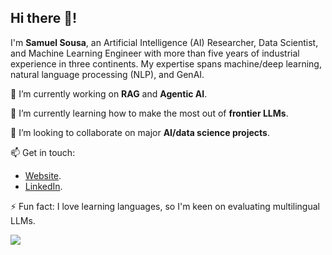 ## Hi there 👋!

I'm **Samuel Sousa**, an Artificial Intelligence (AI) Researcher, Data Scientist, and Machine Learning Engineer with more than five years of industrial experience in three continents. My expertise spans machine/deep learning, natural language processing (NLP), and GenAI. 

🔭 I’m currently working on **RAG** and **Agentic AI**.

🌱 I’m currently learning how to make the most out of **frontier LLMs**.

👯 I’m looking to collaborate on major **AI/data science projects**.

📫 Get in touch:
  - [Website](http://samuel-sousa.github.io).
  - [LinkedIn](linkedin.com/in/samsousa).

⚡ Fun fact: I love learning languages, so I'm keen on evaluating multilingual LLMs.

![](https://komarev.com/ghpvc/?username=samuel-sousa&color=green&style=flat-square)
